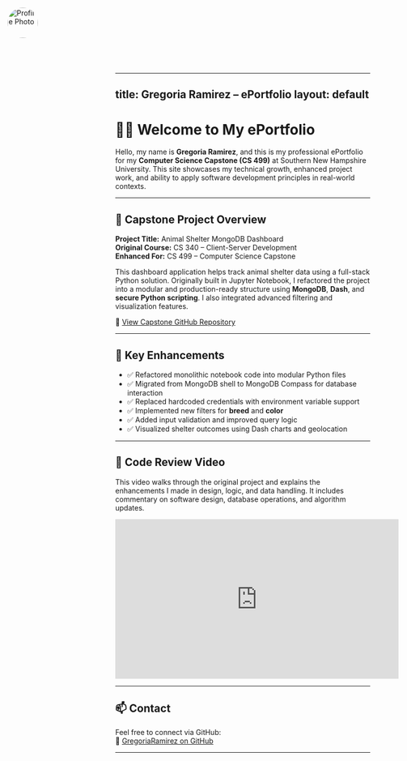 <style>
  .top-left-photo {
    position: absolute;
    top: 15px;
    left: 15px;
    width: 60px;
    height: 60px;
    border-radius: 50%;
    z-index: 1000;
  }

  .top-space {
    padding-top: 80px;
  }
</style>

<img src="/assets/img/myphoto.jpg" alt="Profile Photo" class="top-left-photo">

<div class="top-space"></div>


---
title: Gregoria Ramirez – ePortfolio
layout: default
---



# 👩‍💻 Welcome to My ePortfolio

Hello, my name is **Gregoria Ramirez**, and this is my professional ePortfolio for my **Computer Science Capstone (CS 499)** at Southern New Hampshire University. This site showcases my technical growth, enhanced project work, and ability to apply software development principles in real-world contexts.

---

## 📁 Capstone Project Overview

**Project Title:** Animal Shelter MongoDB Dashboard  
**Original Course:** CS 340 – Client-Server Development  
**Enhanced For:** CS 499 – Computer Science Capstone

This dashboard application helps track animal shelter data using a full-stack Python solution. Originally built in Jupyter Notebook, I refactored the project into a modular and production-ready structure using **MongoDB**, **Dash**, and **secure Python scripting**. I also integrated advanced filtering and visualization features.

🔗 [View Capstone GitHub Repository](https://github.com/GregoriaRamirez/CS-499-Capstone)

---

## 🚀 Key Enhancements

- ✅ Refactored monolithic notebook code into modular Python files
- ✅ Migrated from MongoDB shell to MongoDB Compass for database interaction
- ✅ Replaced hardcoded credentials with environment variable support
- ✅ Implemented new filters for **breed** and **color**
- ✅ Added input validation and improved query logic
- ✅ Visualized shelter outcomes using Dash charts and geolocation

---

## 🎥 Code Review Video

This video walks through the original project and explains the enhancements I made in design, logic, and data handling. It includes commentary on software design, database operations, and algorithm updates.

<iframe width="560" height="315" 
  src="https://www.youtube.com/embed/x1udKrsLDZQ" 
  title="AnimalShelter Code Review – CS 499 Capstone" 
  frameborder="0" allowfullscreen>
</iframe>

---

## 📫 Contact

 Feel free to connect via GitHub:  
🔗 [GregoriaRamirez on GitHub](https://github.com/GregoriaRamirez)

---

